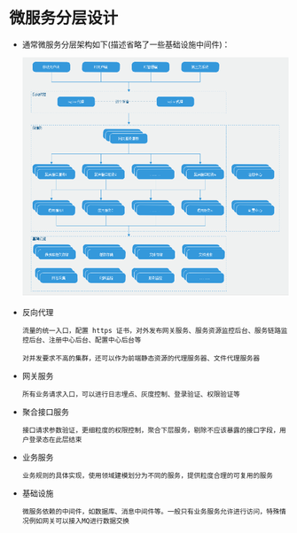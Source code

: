 
# 微服务分层设计

  * 通常微服务分层架构如下(描述省略了一些基础设施中间件)：

    ![分层架构](./Part01.design.png)

  * 反向代理

        流量的统一入口，配置 https 证书，对外发布网关服务、服务资源监控后台、服务链路监控后台、注册中心后台、配置中心后台等

        对并发要求不高的集群，还可以作为前端静态资源的代理服务器、文件代理服务器

  * 网关服务

        所有业务请求入口，可以进行日志埋点、灰度控制、登录验证、权限验证等

  * 聚合接口服务

        接口请求参数验证，更细粒度的权限控制，聚合下层服务，剔除不应该暴露的接口字段，用户登录态在此层结束

  * 业务服务

        业务规则的具体实现，使用领域建模划分为不同的服务，提供粒度合理的可复用的服务

  * 基础设施

        微服务依赖的中间件，如数据库、消息中间件等。一般只有业务服务允许进行访问，特殊情况例如网关可以接入MQ进行数据交换
